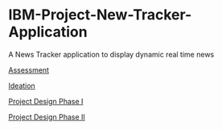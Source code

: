 # IBM-Project-New-Tracker-Application

A News Tracker application to display dynamic real time news

[Assessment](https://github.com/IBM-EPBL/IBM-Project-3794-1658637277/tree/main/Assessment)

[Ideation](https://github.com/IBM-EPBL/IBM-Project-3794-1658637277/tree/main/Project%20Design%20and%20Planning/Ideation)

[Project Design Phase I](https://github.com/IBM-EPBL/IBM-Project-3794-1658637277/tree/main/Project%20Design%20and%20Planning/Project%20Design%20Phase%20I)

[Project Design Phase II](https://github.com/IBM-EPBL/IBM-Project-3794-1658637277/tree/main/Project%20Design%20and%20Planning/Project%20Design%20Phase%20I)
